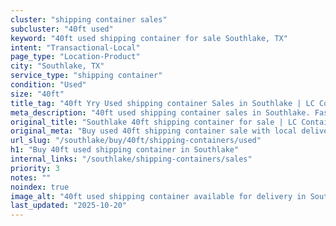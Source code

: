 ```yaml
---
cluster: "shipping container sales"
subcluster: "40ft used"
keyword: "40ft used shipping container for sale Southlake, TX"
intent: "Transactional-Local"
page_type: "Location-Product"
city: "Southlake, TX"
service_type: "shipping container"
condition: "Used"
size: "40ft"
title_tag: "40ft Yry Used shipping container Sales in Southlake | LC Container"
meta_description: "40ft used shipping container sales in Southlake. Fast delivery, competitive pricing. Serving shipping containers area. Quote ID: QP3. Call (214) 524-4168 for your free quote today."
original_title: "Southlake 40ft shipping container for sale | LC Container"
original_meta: "Buy used 40ft shipping container sale with local delivery in Southlake, TX. LC Container — local Since 2003. Request a fast quote today."
url_slug: "/southlake/buy/40ft/shipping-containers/used"
h1: "Buy 40ft used shipping container in Southlake"
internal_links: "/southlake/shipping-containers/sales"
priority: 3
notes: ""
noindex: true
image_alt: "40ft used shipping container available for delivery in Southlake"
last_updated: "2025-10-20"
---
```


<!-- TODO: Add unique city/inventory copy, images, and internal links here. -->
